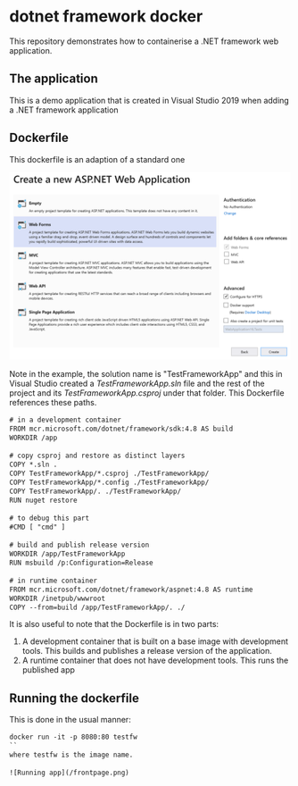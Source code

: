 # dotnet framework docker
This repository demonstrates how to containerise a .NET framework web application.

## The application
This is a demo application that is created in Visual Studio 2019 when adding a .NET framework application

## Dockerfile
This dockerfile is an adaption of a standard one

![VS2019 wizard](/wizard.png)

Note in the example, the solution name is "TestFrameworkApp" and this in Visual Studio created a *TestFrameworkApp.sln* file and the rest of the project and its *TestFrameworkApp.csproj* under that folder. This Dockerfile references these paths.
```
# in a development container
FROM mcr.microsoft.com/dotnet/framework/sdk:4.8 AS build
WORKDIR /app

# copy csproj and restore as distinct layers
COPY *.sln .
COPY TestFrameworkApp/*.csproj ./TestFrameworkApp/
COPY TestFrameworkApp/*.config ./TestFrameworkApp/
COPY TestFrameworkApp/. ./TestFrameworkApp/
RUN nuget restore

# to debug this part
#CMD [ "cmd" ]

# build and publish release version
WORKDIR /app/TestFrameworkApp
RUN msbuild /p:Configuration=Release

# in runtime container
FROM mcr.microsoft.com/dotnet/framework/aspnet:4.8 AS runtime
WORKDIR /inetpub/wwwroot
COPY --from=build /app/TestFrameworkApp/. ./
```

It is also useful to note that the Dockerfile is in two parts:
1. A development container that is built on a base image with development tools. This builds and publishes a release version of the application.
2. A runtime container that does not have development tools. This runs the published app

## Running the dockerfile

This is done in the usual manner:
```
docker run -it -p 8080:80 testfw
``
where testfw is the image name.

![Running app](/frontpage.png)
